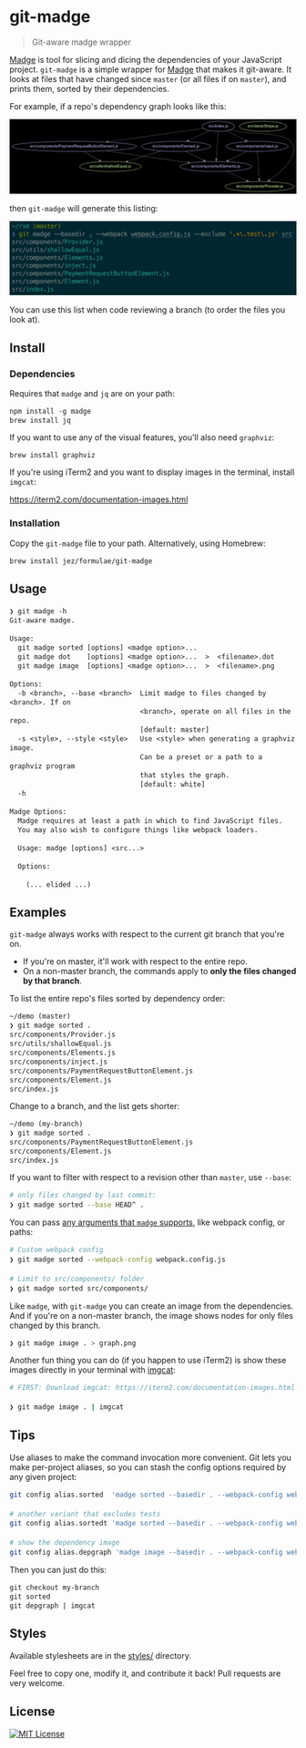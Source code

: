 # git-madge

> Git-aware madge wrapper

[Madge] is tool for slicing and dicing the dependencies of your JavaScript
project. `git-madge` is a simple wrapper for [Madge] that makes it git-aware. It
looks at files that have changed since `master` (or all files if on `master`),
and prints them, sorted by their dependencies.

[Madge]: https://github.com/pahen/madge

For example, if a repo's dependency graph looks like this:

![](graph.png)

then `git-madge` will generate this listing:

![](screenshot.png)

You can use this list when code reviewing a branch (to order the files you look
at).

## Install

### Dependencies

Requires that `madge` and `jq` are on your path:

```
npm install -g madge
brew install jq
```

If you want to use any of the visual features, you'll also need `graphviz`:

```
brew install graphviz
```

If you're using iTerm2 and you want to display images in the terminal, install
`imgcat`:

<https://iterm2.com/documentation-images.html>

### Installation

Copy the `git-madge` file to your path. Alternatively, using Homebrew:

```
brew install jez/formulae/git-madge
```


## Usage

```
❯ git madge -h
Git-aware madge.

Usage:
  git madge sorted [options] <madge option>...
  git madge dot    [options] <madge option>...  >  <filename>.dot
  git madge image  [options] <madge option>...  >  <filename>.png

Options:
  -b <branch>, --base <branch>  Limit madge to files changed by <branch>. If on
                                <branch>, operate on all files in the repo.
                                [default: master]
  -s <style>, --style <style>   Use <style> when generating a graphviz image.
                                Can be a preset or a path to a graphviz program
                                that styles the graph.
                                [default: white]
  -h

Madge Options:
  Madge requires at least a path in which to find JavaScript files.
  You may also wish to configure things like webpack loaders.

  Usage: madge [options] <src...>

  Options:

    (... elided ...)
```

## Examples

`git-madge` always works with respect to the current git branch that you're on.

- If you're on master, it'll work with respect to the entire repo.
- On a non-master branch, the commands apply to **only the files changed by that
  branch**.

To list the entire repo's files sorted by dependency order:

```
~/demo (master)
❯ git madge sorted .
src/components/Provider.js
src/utils/shallowEqual.js
src/components/Elements.js
src/components/inject.js
src/components/PaymentRequestButtonElement.js
src/components/Element.js
src/index.js
```

Change to a branch, and the list gets shorter:

```
~/demo (my-branch)
❯ git madge sorted .
src/components/PaymentRequestButtonElement.js
src/components/Element.js
src/index.js
```

If you want to filter with respect to a revision other than `master`, use
`--base`:

``` bash
# only files changed by last commit:
❯ git madge sorted --base HEAD^ .
```

You can pass [any arguments that `madge` supports][flags], like webpack config,
or paths:

```bash
# Custom webpack config
❯ git madge sorted --webpack-config webpack.config.js

# Limit to src/components/ folder
❯ git madge sorted src/components/
```

[flags]: https://github.com/pahen/madge#cli

Like `madge`, with `git-madge` you can create an image from the dependencies.
And if you're on a non-master branch, the image shows nodes for only files
changed by this branch.

```bash
❯ git madge image . > graph.png
```

Another fun thing you can do (if you happen to use iTerm2) is show these images
directly in your terminal with [imgcat]:

```bash
# FIRST: Download imgcat: https://iterm2.com/documentation-images.html

❯ git madge image . | imgcat
```

[imgcat]: https://iterm2.com/documentation-images.html

## Tips

Use aliases to make the command invocation more convenient. Git lets you make
per-project aliases, so you can stash the config options required by any given
project:

```bash
git config alias.sorted  'madge sorted --basedir . --webpack-config webpack.config.js src'

# another variant that excludes tests
git config alias.sortedt 'madge sorted --basedir . --webpack-config webpack.config.js --exclude ".*\.test\.js" src'

# show the dependency image
git config alias.depgraph 'madge image --basedir . --webpack-config webpack.config.js --exclude ".*\.test\.js" src'
```

Then you can just do this:

```
git checkout my-branch
git sorted
git depgraph | imgcat
```

## Styles

Available stylesheets are in the [styles/](styles/) directory.

Feel free to copy one, modify it, and contribute it back! Pull requests are very
welcome.

## License

[![MIT License](https://img.shields.io/badge/license-MIT-blue.svg)](https://jez.io/MIT-LICENSE.txt)
